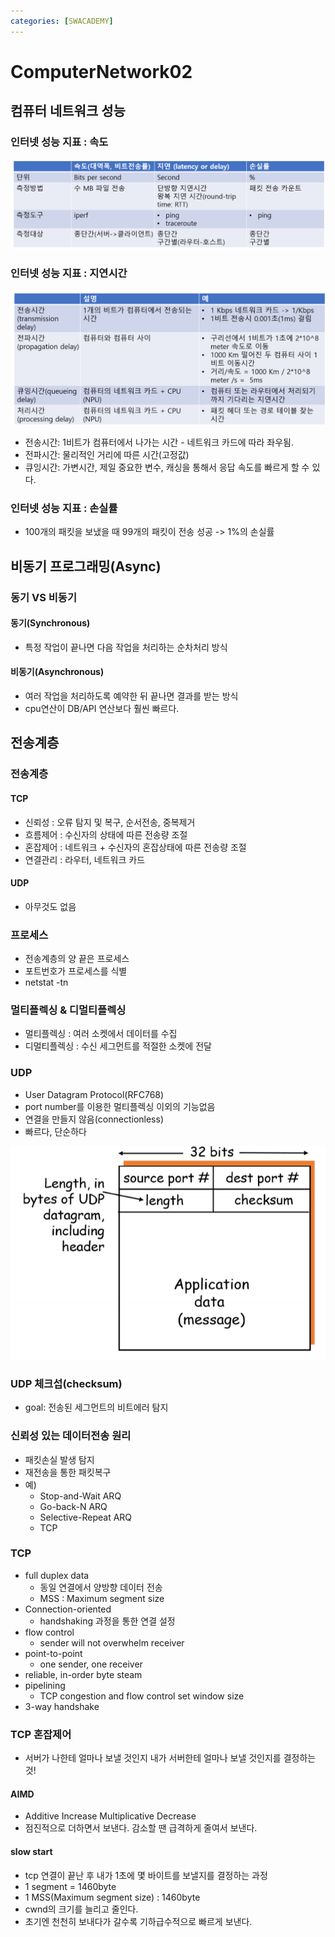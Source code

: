 ```yaml
---
categories: [SWACADEMY]
---
```


# ComputerNetwork02

## 컴퓨터 네트워크 성능

### 인터넷 성능 지표 : 속도

![속도](/assets/images/2023/02/27/img_4.png)

### 인터넷 성능 지표 : 지연시간

![지연시간](/assets/images/2023/02/27/img_5.png)

- 전송시간: 1비트가 컴퓨터에서 나가는 시간 - 네트워크 카드에 따라 좌우됨.
- 전파시간: 물리적인 거리에 따른 시간(고정값)
- 큐잉시간: 가변시간, 제일 중요한 변수, 캐싱을 통해서 응답 속도를 빠르게 할 수 있다.

### 인터넷 성능 지표 : 손실률

- 100개의 패킷을 보냈을 때 99개의 패킷이 전송 성공 -> 1%의 손실률

## 비동기 프로그래밍(Async)

### 동기 VS 비동기

#### 동기(Synchronous)

- 특정 작업이 끝나면 다음 작업을 처리하는 순차처리 방식

#### 비동기(Asynchronous)

- 여러 작업을 처리하도록 예약한 뒤 끝나면 결과를 받는 방식
- cpu연산이 DB/API 연산보다 훨씬 빠르다.

## 전송계층

### 전송계층

#### TCP

- 신뢰성 : 오류 탐지 및 복구, 순서전송, 중복제거
- 흐름제어 : 수신자의 상태에 따른 전송량 조절
- 혼잡제어 : 네트워크 + 수신자의 혼잡상태에 따른 전송량 조절
- 연결관리 : 라우터, 네트워크 카드

#### UDP

- 아무것도 없음

### 프로세스

- 전송계층의 양 끝은 프로세스
- 포트번호가 프로세스를 식별
- netstat -tn

### 멀티플렉싱 & 디멀티플렉싱

- 멀티플렉싱 : 여러 소켓에서 데이터를 수집
- 디멀티플렉싱 : 수신 세그먼트를 적절한 소켓에 전달

### UDP

- User Datagram Protocol(RFC768)
- port number를 이용한 멀티플렉싱 이외의 기능없음
- 연결을 만들지 않음(connectionless)
- 빠르다, 단순하다

![UDP](/assets/images/2023/02/27/img_6.png)

### UDP 체크섭(checksum)

- goal: 전송된 세그먼트의 비트에러 탐지

### 신뢰성 있는 데이터전송 원리

- 패킷손실 발생 탐지
- 재전송을 통한 패킷복구
- 예)
  - Stop-and-Wait ARQ
  - Go-back-N ARQ
  - Selective-Repeat ARQ
  - TCP

### TCP

- full duplex data
  - 동일 연결에서 양방향 데이터 전송
  - MSS : Maximum segment size
- Connection-oriented
  - handshaking 과정을 통한 연결 설정
- flow control
  - sender will not overwhelm receiver
- point-to-point
  - one sender, one receiver
- reliable, in-order byte steam
- pipelining
  - TCP congestion and flow control set window size
- 3-way handshake

### TCP 혼잡제어

- 서버가 나한테 얼마나 보낼 것인지 내가 서버한테 얼마나 보낼 것인지를 결정하는 것!

#### AIMD

- Additive Increase Multiplicative Decrease
- 점진적으로 더하면서 보낸다. 감소할 땐 급격하게 줄여서 보낸다.

#### slow start

- tcp 연결이 끝난 후 내가 1초에 몇 바이트를 보낼지를 결정하는 과정
- 1 segment = 1460byte
- 1 MSS(Maximum segment size) : 1460byte
- cwnd의 크기를 늘리고 줄인다.
- 초기엔 천천히 보내다가 갈수록 기하급수적으로 빠르게 보낸다.



